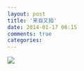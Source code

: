 ```yaml
---
layout: post
title: '来自又拍'
date: 2014-01-17 06:15
comments: true
categories: 
---
```

![](http://pic.yupoo.com/josephok/D8PwbJ60/medish.jpg)